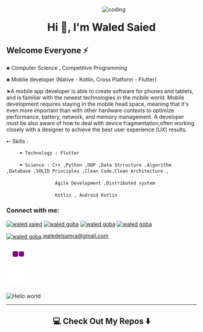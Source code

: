 <img align="right" alt="coding" width="250" src="https://user-images.githubusercontent.com/55389276/140866485-8fb1c876-9a8f-4d6a-98dc-08c4981eaf70.gif">

<h1 align="center">Hi 👋, I'm Waled Saied</h1>
<h2 align="left">Welcome Everyone ⚡</h2>


♣️ Computer Science , Competitive Programming 

♣️ Moblie developer (Native - Kotlin, Cross Platform - Flutter) 


➤A mobile app developer is able to create software for phones and tablets, and is familiar with the newest technologies in the mobile world. Mobile development requires staying in the mobile head space, meaning that it's even more important than with other hardware contexts to optimize performance, battery, network, and memory management. A developer must be also aware of how to deal with device fragmentation,often working closely with a designer to achieve the best user experience (UX) results.


➸ Skills : 
         
         ➽ Technology : Flutter 
         
         ➽ Science : C++ ,Python ,OOP ,Data Strructure ,Algorithm ,Database ,SOLID Principles ,Clean Code,Clean Architecture ,
         
                      Agile Development ,Distributed system
                      
                      Kotlin , Android Kotlin







<h3 align="left">Connect with me:</h3>
<p align="left">

<a href="https://www.linkedin.com/in/waled-saied-870b68201/" target="blank"><img align="center" src="https://www.svgrepo.com/show/28145/linkedin.svg" alt="waled saied" height="30" width="40" /></a>
<a href="https://twitter.com/Waled_Goba" target="blank"><img align="center" src="https://www.svgrepo.com/show/183608/twitter.svg" alt="waled goba" height="30" width="40" /></a>
<a href="https://www.facebook.com/WaledElsamra" target="blank"><img align="center" src="https://www.svgrepo.com/show/138943/facebook.svg" alt="waled goba" height="30" width="40" /></a> 
<a href="https://www.youtube.com/channel/UCLDudB9gyVenpj83cWrN8TA" target="blank"><img align="center" src="https://www.svgrepo.com/show/95009/youtube.svg" alt="waled goba" height="30" width="40" /></a>   
              
<a href="" target="blank"><img align="center" src="https://www.svgrepo.com/show/223047/gmail.svg" alt="waled goba" height="30" width="40" />
waledelsamra@gmail.com</a>        
      
</p>

![snake gif](https://github.com/itsherifAhmed/itsherifAhmed/blob/output/github-contribution-grid-snake.gif)

<img src="https://raw.githubusercontent.com/sagar-viradiya/sagar-viradiya/master/resources/banner.png" alt="Hello world">
<hr>
<h2  align="center">💻 Check Out My Repos ⬇️ </h2>



























































































































